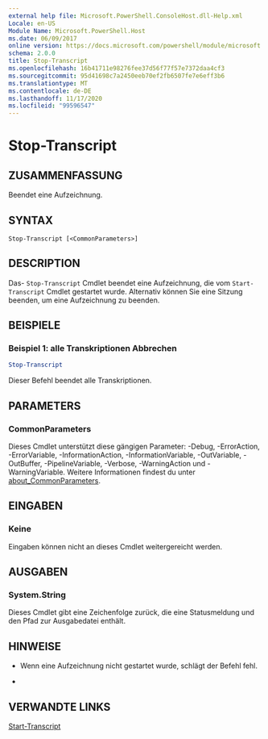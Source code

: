 ```yaml
---
external help file: Microsoft.PowerShell.ConsoleHost.dll-Help.xml
Locale: en-US
Module Name: Microsoft.PowerShell.Host
ms.date: 06/09/2017
online version: https://docs.microsoft.com/powershell/module/microsoft.powershell.host/stop-transcript?view=powershell-7.2&WT.mc_id=ps-gethelp
schema: 2.0.0
title: Stop-Transcript
ms.openlocfilehash: 16b41711e98276fee37d56f77f57e7372daa4cf3
ms.sourcegitcommit: 95d41698c7a2450eeb70ef2fb6507fe7e6eff3b6
ms.translationtype: MT
ms.contentlocale: de-DE
ms.lasthandoff: 11/17/2020
ms.locfileid: "99596547"
---
```

# Stop-Transcript

## ZUSAMMENFASSUNG
Beendet eine Aufzeichnung.

## SYNTAX

```
Stop-Transcript [<CommonParameters>]
```

## DESCRIPTION

Das- `Stop-Transcript` Cmdlet beendet eine Aufzeichnung, die vom `Start-Transcript` Cmdlet gestartet wurde.
Alternativ können Sie eine Sitzung beenden, um eine Aufzeichnung zu beenden.

## BEISPIELE

### Beispiel 1: alle Transkriptionen Abbrechen

```powershell
Stop-Transcript
```

Dieser Befehl beendet alle Transkriptionen.

## PARAMETERS

### CommonParameters

Dieses Cmdlet unterstützt diese gängigen Parameter: -Debug, -ErrorAction, -ErrorVariable, -InformationAction, -InformationVariable, -OutVariable, -OutBuffer, -PipelineVariable, -Verbose, -WarningAction und -WarningVariable. Weitere Informationen findest du unter [about_CommonParameters](https://go.microsoft.com/fwlink/?LinkID=113216).

## EINGABEN

### Keine

Eingaben können nicht an dieses Cmdlet weitergereicht werden.

## AUSGABEN

### System.String

Dieses Cmdlet gibt eine Zeichenfolge zurück, die eine Statusmeldung und den Pfad zur Ausgabedatei enthält.

## HINWEISE

* Wenn eine Aufzeichnung nicht gestartet wurde, schlägt der Befehl fehl.

*

## VERWANDTE LINKS

[Start-Transcript](Start-Transcript.md)

